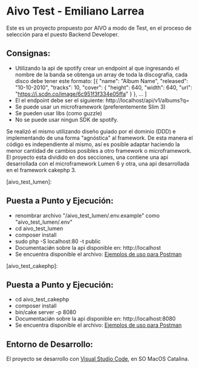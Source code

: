 # Aivo Test - Emiliano Larrea

Este es un proyecto propuesto por AIVO a modo de Test, en el proceso de selección para el puesto Backend Developer. 

## Consignas:

- Utilizando la api de spotify crear un endpoint al que ingresando el nombre de la banda se obtenga un array de toda la discografia, cada disco debe tener este formato:
    [{
        "name": "Album Name",
        "released": "10-10-2010",
         "tracks": 10,
         "cover": {
             "height": 640,
             "width": 640,
             "url": "https://i.scdn.co/image/6c951f3f334e05ffa"
         }
     },
      ...
    ]
- El el endpoint debe ser el siguiente: http://localhost/api/v1/albums?q=<band-name>
- Se puede usar un microframework (preferentemente Slim 3) 
- Se pueden usar libs (como guzzle) 
- No se puede usar ningun SDK de spotify.

Se realizó el mismo utilizando diseño guiado por el dominio (DDD) e implementando de una forma "agnóstica" al framework. De esta manera el código es independiente al mismo, así es posible adaptar haciendo la menor cantidad de cambios posibles a otro framework o microframework.
El proyecto esta dividido en dos secciones, una contiene una api desarrollada con el microframework Lumen 6 y otra, una api desarrollada en el framework cakephp 3. 

[aivo_test_lumen]:
## Puesta a Punto y Ejecución: 

- renombrar archivo "/aivo_test_lumen/.env.example" como "aivo_test_lumen/.env"
- cd aivo_test_lumen
- composer install
- sudo php -S localhost:80 -t public
- Documentaciǿn sobre la api disponible en: http://localhost
- Se encuentra disponible el archivo: [Ejemplos de uso para Postman](aivo_test_lumen.postman_collection.json)

[aivo_test_cakephp]:
## Puesta a Punto y Ejecución: 

- cd aivo_test_cakephp
- composer install
- bin/cake server -p 8080
- Documentaciǿn sobre la api disponible en: http://localhost:8080
- Se encuentra disponible el archivo: [Ejemplos de uso para Postman](aivo_test_cakephp.postman_collection.json)


## Entorno de Desarrollo:

El proyecto se desarrollo con [Visual Studio Code](https://code.visualstudio.com/download), en SO MacOS Catalina.
